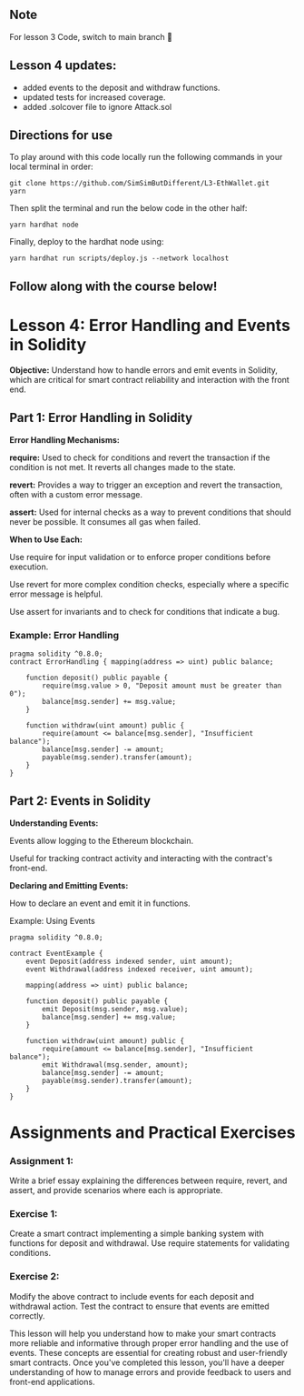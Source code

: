 ## Note
For lesson 3 Code, switch to main branch 🌿

## Lesson 4 updates: 

- added events to the deposit and withdraw functions.
- updated tests for increased coverage.
- added .solcover file to ignore Attack.sol

## Directions for use

To play around with this code locally run the following commands in your local terminal in order:

```
git clone https://github.com/SimSimButDifferent/L3-EthWallet.git
yarn
```
Then split the terminal and run the below code in the other half:
```
yarn hardhat node
```

Finally, deploy to the hardhat node using:
```
yarn hardhat run scripts/deploy.js --network localhost
```

## Follow along with the course below!

# Lesson 4: Error Handling and Events in Solidity
**Objective:** Understand how to handle errors and emit events in Solidity, which are critical for smart contract reliability and interaction with the front end.

## Part 1: Error Handling in Solidity
**Error Handling Mechanisms:**

**require:** Used to check for conditions and revert the transaction if the condition is not met. It reverts all changes made to the state.

**revert:** Provides a way to trigger an exception and revert the transaction, often with a custom error message.

**assert:** Used for internal checks as a way to prevent conditions that should never be possible. It consumes all gas when failed.

**When to Use Each:**

Use require for input validation or to enforce proper conditions before execution.

Use revert for more complex condition checks, especially where a specific error message is helpful.

Use assert for invariants and to check for conditions that indicate a bug.

### Example: Error Handling

```solidity
pragma solidity ^0.8.0;
contract ErrorHandling { mapping(address => uint) public balance;

    function deposit() public payable {
        require(msg.value > 0, "Deposit amount must be greater than 0");
        balance[msg.sender] += msg.value;
    }
    
    function withdraw(uint amount) public {
        require(amount <= balance[msg.sender], "Insufficient balance");
        balance[msg.sender] -= amount;
        payable(msg.sender).transfer(amount);
    }
}
```

## Part 2: Events in Solidity
**Understanding Events:**

Events allow logging to the Ethereum blockchain.

Useful for tracking contract activity and interacting with the contract's front-end.

**Declaring and Emitting Events:**

How to declare an event and emit it in functions.

Example: Using Events

```solidity
pragma solidity ^0.8.0;

contract EventExample { 
    event Deposit(address indexed sender, uint amount); 
    event Withdrawal(address indexed receiver, uint amount);

    mapping(address => uint) public balance;
    
    function deposit() public payable {
        emit Deposit(msg.sender, msg.value);
        balance[msg.sender] += msg.value;
    }
    
    function withdraw(uint amount) public {
        require(amount <= balance[msg.sender], "Insufficient balance");
        emit Withdrawal(msg.sender, amount);
        balance[msg.sender] -= amount;
        payable(msg.sender).transfer(amount);
    }
}
```

# Assignments and Practical Exercises

### Assignment 1:
Write a brief essay explaining the differences between require, revert, and assert, and provide scenarios where each is appropriate.

### Exercise 1:
Create a smart contract implementing a simple banking system with functions for deposit and withdrawal. Use require statements for validating conditions.

### Exercise 2:
Modify the above contract to include events for each deposit and withdrawal action. Test the contract to ensure that events are emitted correctly.

This lesson will help you understand how to make your smart contracts more reliable and informative through proper error handling and the use of events. These concepts are essential for creating robust and user-friendly smart contracts. Once you've completed this lesson, you'll have a deeper understanding of how to manage errors and provide feedback to users and front-end applications.
